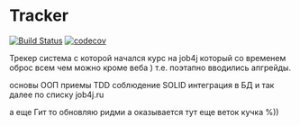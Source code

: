 # Tracker

[![Build Status](https://travis-ci.org/Sekator778/Tracker.svg?branch=master)](https://travis-ci.org/Sekator778/Tracker)
[![codecov](https://codecov.io/gh/Sekator778/Tracker/branch/master/graph/badge.svg)](https://codecov.io/gh/Sekator778/Tracker)


Трекер система с которой начался курс на job4j 
который со временем оброс всем чем можно кроме веба )
т.е. поэтапно вводились апгрейды.

основы ООП приемы TDD соблюдение SOLID интеграция в БД и так далее по списку job4j.ru

а еще Гит то обновляю ридми а оказывается тут еще веток кучка %))